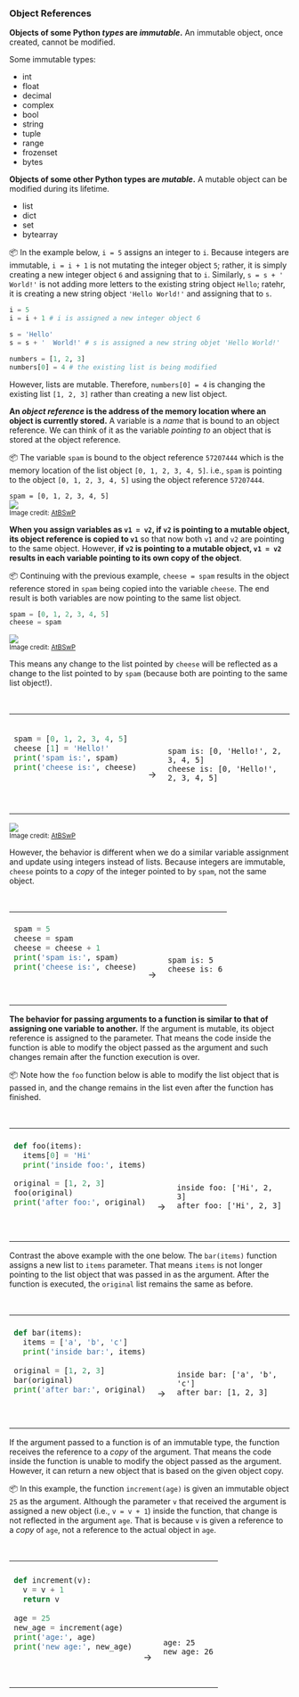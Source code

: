 ### Object References

**Objects of some Python _types_ are _immutable_.** An immutable object, once created, cannot be modified.

Some immutable types:

* int
* float
* decimal
* complex
* bool
* string
* tuple
* range
* frozenset
* bytes

**Objects of some other Python types are _mutable_.** A mutable object can be modified during its lifetime.

* list
* dict
* set
* bytearray

<tip-box> 

:package: In the example below, `i = 5` assigns an integer to `i`. Because integers are immutable, `i = i + 1` is not mutating the integer object `5`; rather, it is simply creating a new integer object `6` and assigning that to `i`. Similarly, `s = s + '  World!'` is not adding more letters to the existing string object `Hello`; ratehr, it is creating a new string object `'Hello World!'` and assigning that to `s`.

```python
i = 5
i = i + 1 # i is assigned a new integer object 6

s = 'Hello'
s = s + '  World!' # s is assigned a new string objet 'Hello World!'

numbers = [1, 2, 3]
numbers[0] = 4 # the existing list is being modified
```

However, lists are mutable. Therefore, `numbers[0] = 4` is changing the existing list `[1, 2, 3]` rather than creating a new list object.

</tip-box>

 **An _object reference_ is the address of the memory location where an object is currently stored.** A variable is a _name_ that is bound to an object reference. We can think of it as the variable _pointing to_ an object that is stored at the object reference.

<tip-box> 

:package: The variable `spam` is bound to the object reference `57207444` which is the memory location of the list object `[0, 1, 2, 3, 4, 5]`. i.e., `spam` is pointing to the object `[0, 1, 2, 3, 4, 5]` using the object reference `57207444`.

`spam = [0, 1, 2, 3, 4, 5]`<br>
![](https://automatetheboringstuff.com/images/000081.jpg)<br>
<sub>Image credit: [AtBSwP](https://automatetheboringstuff.com)</sub>

</tip-box>

**When you assign variables as `v1 = v2`, if `v2` is pointing to a mutable object, its object reference is copied to `v1`** so that now both `v1` and `v2` are pointing to the same object. However, **if `v2` is pointing to a mutable object, `v1 = v2` results in each variable pointing to its own copy of the object**.

<tip-box> 

:package: Continuing with the previous example, `cheese = spam` results in the object reference stored in `spam` being copied into the variable `cheese`. The end result is both variables are now pointing to the same list object.

```python
spam = [0, 1, 2, 3, 4, 5]
cheese = spam
```

![](http://automatetheboringstuff.com/images/000082.jpg)<br>
<sub>Image credit: [AtBSwP](https://automatetheboringstuff.com)</sub>

This means any change to the list pointed by `cheese` will be reflected as a change to the list pointed to by `spam` (because both are pointing to the same list object!).

<table> 
<tr>
  <td>

```python
spam = [0, 1, 2, 3, 4, 5]
cheese [1] = 'Hello!'
print('spam is:', spam)
print('cheese is:', cheese)
```
  </td>
  <td><br><br>&nbsp;→&nbsp;</td>
  <td><br><br>

```
spam is: [0, 'Hello!', 2, 3, 4, 5]
cheese is: [0, 'Hello!', 2, 3, 4, 5]
```
  </td>
</tr>
</table>

![](http://automatetheboringstuff.com/images/000071.jpg)<br>
<sub>Image credit: [AtBSwP](https://automatetheboringstuff.com)</sub>

However, the behavior is different when we do a similar variable assignment and update using integers instead of lists. Because integers are immutable, `cheese` points to a _copy_ of the integer pointed to by `spam`, not the same object.

<table> 
<tr>
  <td>

```python
spam = 5
cheese = spam
cheese = cheese + 1
print('spam is:', spam)
print('cheese is:', cheese)
```
  </td>
  <td><br><br><br>&nbsp;→&nbsp;</td>
  <td><br><br><br>

```
spam is: 5
cheese is: 6
```
  </td>
</tr>
</table>

</tip-box>

**The behavior for passing arguments to a function is similar to that of assigning one variable to another.** If the argument is mutable, its object reference is assigned to the parameter. That means the code inside the function is able to modify the object passed as the argument and such changes remain after the function execution is over. 

<tip-box> 

:package: Note how the `foo` function below is able to modify the list object that is passed in, and the change remains in the list even after the function has finished.

<table> 
<tr>
  <td>

```python
def foo(items):
  items[0] = 'Hi'
  print('inside foo:', items)

original = [1, 2, 3]
foo(original)
print('after foo:', original)
```
  </td>
  <td><br><br><br><br>&nbsp;→&nbsp;</td>
  <td><br><br><br><br>

```
inside foo: ['Hi', 2, 3]
after foo: ['Hi', 2, 3]
```
  </td>
</tr>
</table>

Contrast the above example with the one below. The `bar(items)` function assigns a new list to `items` parameter. That means `items` is not longer pointing to the list object that was passed in as the argument. After the function is executed, the `original` list remains the same as before. 

<table> 
<tr>
  <td>

```python
def bar(items):
  items = ['a', 'b', 'c']
  print('inside bar:', items)
  
original = [1, 2, 3]
bar(original)
print('after bar:', original)
```
  </td>
  <td><br><br><br><br>&nbsp;→&nbsp;</td>
  <td><br><br><br><br>

```
inside bar: ['a', 'b', 'c']
after bar: [1, 2, 3]
```
  </td>
</tr>
</table>

</tip-box>

If the argument passed to a function is of an immutable type, the function receives the reference to a _copy_ of the argument. That means the code inside the function is unable to modify the object passed as the argument. However, it can return a new object that is based on the given object copy.

<tip-box> 

:package: In this example, the function `increment(age)` is given an immutable object `25` as the argument. Although the parameter `v` that received the argument is assigned a new object (i.e., `v = v + 1`) inside the function, that change is not reflected in the argument `age`. That is because `v` is given a reference to a _copy_ of `age`, not a reference to the actual object in `age`. 

<table> 
<tr>
  <td>

```python
def increment(v):
  v = v + 1
  return v
  
age = 25
new_age = increment(age)
print('age:', age)
print('new age:', new_age)
```
  </td>
  <td><br><br><br><br><br><br>&nbsp;→&nbsp;</td>
  <td><br><br><br><br><br><br>

```
age: 25
new age: 26
```
  </td>
</tr>
</table>

</tip-box>